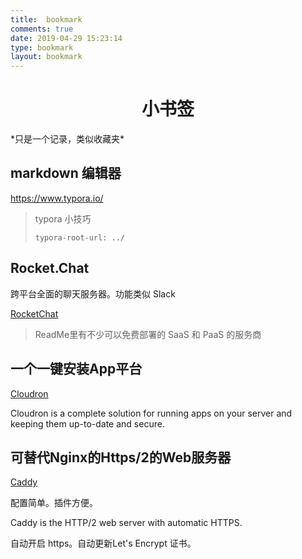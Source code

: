 ```yaml
---
title: 	bookmark
comments: true
date: 2019-04-29 15:23:14
type: bookmark
layout: bookmark
---
```


<h1>
    <center>小书签</center>
</h1>
*只是一个记录，类似收藏夹*


## markdown 编辑器

https://www.typora.io/

>  typora 小技巧
>
> `typora-root-url: ../`





## Rocket.Chat

跨平台全面的聊天服务器。功能类似 Slack

[RocketChat](<https://github.com/RocketChat/Rocket.Chat>)

> ReadMe里有不少可以免费部署的 SaaS 和 PaaS 的服务商



## 一个一键安装App平台

[Cloudron](https://cloudron.io/index.html) 

Cloudron is a complete solution for running apps on your server and keeping them up-to-date and secure.



## 可替代Nginx的Https/2的Web服务器

[Caddy](https://caddyserver.com/)

配置简单。插件方便。

Caddy is the HTTP/2 web server with automatic HTTPS.

自动开启 https。自动更新Let's Encrypt 证书。



